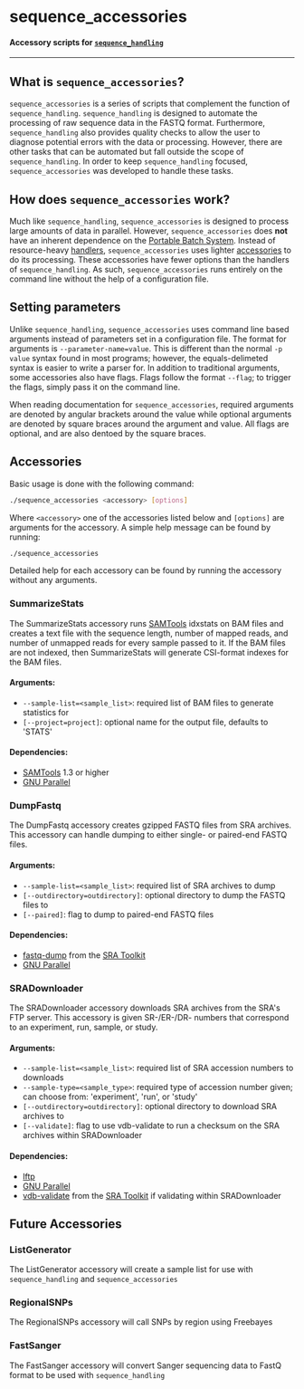 # sequence_accessories
#### Accessory scripts for [`sequence_handling`](https://github.com/MorrellLab/sequence_handling)
___

## What is `sequence_accessories`?

`sequence_accessories` is a series of scripts that complement the function of `sequence_handling`. `sequence_handling` is designed to automate the processing of raw sequence data in the FASTQ format. Furthermore, `sequence_handling` also provides quality checks to allow the user to diagnose potential errors with the data or processing. However, there are other tasks that can be automated but fall outside the scope of `sequence_handling`. In order to keep `sequence_handling` focused, `sequence_accessories` was developed to handle these tasks.

## How does `sequence_accessories` work?

Much like `sequence_handling`, `sequence_accessories` is designed to process large amounts of data in parallel. However, `sequence_accessories` does **not** have an inherent dependence on the [Portable Batch System](http://www.pbsworks.com/). Instead of resource-heavy [handlers](https://github.com/MorrellLAB/sequence_handling#handlers), `sequence_accessories` uses lighter [accessories](https://github.com/MorrellLab/sequence_accessories#accessories) to do its processing. These accessories have fewer options than the handlers of `sequence_handling`. As such, `sequence_accessories` runs entirely on the command line without the help of a configuration file.

## Setting parameters

Unlike `sequence_handling`, `sequence_accessories` uses command line based arguments instead of parameters set in a configuration file. The format for arguments is `--parameter-name=value`. This is different than the normal `-p value` syntax found in most programs; however, the equals-delimeted syntax is easier to write a parser for. In addition to traditional arguments, some accessories also have flags. Flags follow the format `--flag`; to trigger the flags, simply pass it on the command line.

When reading documentation for `sequence_accessories`, required arguments are denoted by angular brackets around the value while optional arguments are denoted by square braces around the argument and value. All flags are optional, and are also dentoed by the square braces.

## Accessories

Basic usage is done with the following command:

```bash
./sequence_accessories <accessory> [options]
```

Where `<accessory>` one of the accessories listed below and `[options]` are arguments for the accessory. A simple help message can be found by running:

```bash
./sequence_accessories
```

Detailed help for each accessory can be found by running the accessory without any arguments.

### SummarizeStats

The SummarizeStats accessory runs [SAMTools](https://github.com/samtools/samtools) idxstats on BAM files and creates a text file with the sequence length, number of mapped reads, and number of unmapped reads for every sample passed to it. If the BAM files are not indexed, then SummarizeStats will generate CSI-format indexes for the BAM files.

#### Arguments:
 - `--sample-list=<sample_list>`: required list of BAM files to generate statistics for
 - `[--project=project]`: optional name for the output file, defaults to 'STATS'

#### Dependencies:
 - [SAMTools](http://www.htslib.org/) 1.3 or higher
 - [GNU Parallel](http://www.gnu.org/software/parallel/)

### DumpFastq

The DumpFastq accessory creates gzipped FASTQ files from SRA archives. This accessory can handle dumping to either single- or paired-end FASTQ files.

#### Arguments:
 - `--sample-list=<sample_list>`: required list of SRA archives to dump
 - `[--outdirectory=outdirectory]`: optional directory to dump the FASTQ files to
 - `[--paired]`: flag to dump to paired-end FASTQ files

#### Dependencies:
 - [fastq-dump](https://trace.ncbi.nlm.nih.gov/Traces/sra/sra.cgi?view=toolkit_doc&f=fastq-dump) from the [SRA Toolkit](https://trace.ncbi.nlm.nih.gov/Traces/sra/sra.cgi?view=toolkit_doc)
 - [GNU Parallel](http://www.gnu.org/software/parallel/)

### SRADownloader

The SRADownloader accessory downloads SRA archives from the SRA's FTP server. This accessory is given SR-/ER-/DR- numbers that correspond to an experiment, run, sample, or study.

#### Arguments:
 - `--sample-list=<sample_list>`: required list of SRA accession numbers to downloads
 - `--sample-type=<sample_type>`: required type of accession number given; can choose from: 'experiment', 'run', or 'study'
 - `[--outdirectory=outdirectory]`: optional directory to download SRA archives to
 - `[--validate]`: flag to use vdb-validate to run a checksum on the SRA archives within SRADownloader

#### Dependencies:
 - [lftp](http://lftp.tech/)
 - [GNU Parallel](http://www.gnu.org/software/parallel/)
 - [vdb-validate](https://trace.ncbi.nlm.nih.gov/Traces/sra/sra.cgi?view=toolkit_doc&f=vdb-validate) from the [SRA Toolkit](https://trace.ncbi.nlm.nih.gov/Traces/sra/sra.cgi?view=toolkit_doc) if validating within SRADownloader

## Future Accessories

### ListGenerator

The ListGenerator accessory will create a sample list for use with `sequence_handling` and `sequence_accessories`

### RegionalSNPs

The RegionalSNPs accessory will call SNPs by region using Freebayes

### FastSanger

The FastSanger accessory will convert Sanger sequencing data to FastQ format to be used with `sequence_handling`
